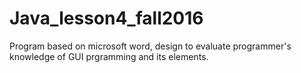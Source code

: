 # Java_lesson4_fall2016
Program based on microsoft word, design to evaluate programmer's knowledge of GUI prgramming and its elements.
